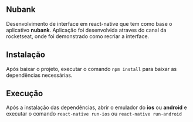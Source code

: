 ## Nubank

Desenvolvimento de interface em react-native que tem como base o aplicativo **nubank**. Aplicação foi desenvolvida atraves do canal da rocketseat, onde foi demonstrado como recriar a interface.

## Instalação

Após baixar o projeto, executar o comando `npm install` para baixar as dependências necessárias.

## Execução

Após a instalação das dependências, abrir o emulador do **ios** ou **android** e executar o comando `react-native run-ios` ou `react-native run-android`
